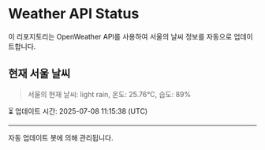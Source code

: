 
# Weather API Status

이 리포지토리는 OpenWeather API를 사용하여 서울의 날씨 정보를 자동으로 업데이트합니다.

## 현재 서울 날씨
> 서울의 현재 날씨: light rain, 온도: 25.76°C, 습도: 89%

⏳ 업데이트 시간: 2025-07-08 11:15:38 (UTC)

---
자동 업데이트 봇에 의해 관리됩니다.
